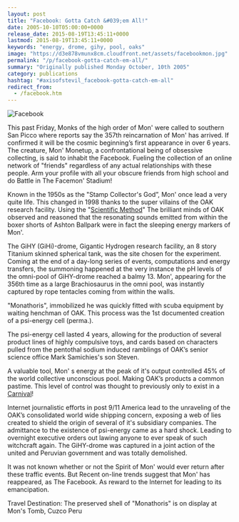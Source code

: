 ```yaml
---
layout: post
title: "Facebook: Gotta Catch &#039;em All!"
date: 2005-10-10T05:00:00+0000
release_date: 2015-08-19T13:45:11+0000
lastmod: 2015-08-19T13:45:11+0000
keywords: "energy, drome, gihy, pool, oaks"
image: "https://d3e878vmunx8cm.cloudfront.net/assets/facebookmon.jpg"
permalink: "/p/facebook-gotta-catch-em-all/"
summary: "Originally published Monday October, 10th 2005"
category: publications
hashtag: "#axisofstevil_facebook-gotta-catch-em-all"
redirect_from:
  - /facebook.htm
---
```


[id_1]: https://d3e878vmunx8cm.cloudfront.net/assets/facebookmon.jpg "Facebook"
![Facebook][id_1]

This past Friday, Monks of the high order of Mon' were called to southern San Picco where reports say the 357th reincarnation of Mon' has arrived. If confirmed it will be the cosmic beginning’s first appearance in over 6 years. The creature, Mon' Monetup, a confrontational being of obsessive collecting, is said to inhabit the Facebook. Fueling the collection of an online network of "friends" regardless of any actual relationships with these people. Arm your profile with all your obscure friends from high school and do Battle in The Facemon' Stadium!

Known in the 1950s as the "Stamp Collector's God”, Mon' once lead a very quite life. This changed in 1998 thanks to the super villains of the OAK research facility. Using the "[Scientific Method](http://biology.clc.uc.edu/courses/bio104/sci_meth.htm "Scientific Method")" The brilliant minds of OAK observed and reasoned that the resonating sounds emitted from within the boxer shorts of Ashton Ballpark were in fact the sleeping energy markers of Mon'. 

The GiHY (GiHi)-drome, Gigantic Hydrogen research facility, an 8 story Titanium skinned spherical tank, was the site chosen for the experiment. Coming at the end of a day-long series of events, computations and energy transfers, the summoning happened at the very instance the pH levels of the omni-pool of GiHY-drome reached a balmy 13. Mon', appearing for the 356th time as a large Brachiosaurus in the omni pool, was instantly captured by rope tentacles coming from within the walls. 

"Monathoris", immobilized he was quickly fitted with scuba equipment by waiting henchman of OAK. This process was the 1st documented creation of a psi-energy cell (perma.).

The psi-energy cell lasted 4 years, allowing for the production of several product lines of highly compulsive toys, and cards based on characters pulled from the pentothal sodium induced ramblings of OAK’s senior science office Mark Samichies's son Steven. 

A valuable tool, Mon' s energy at the peak of it's output controlled 45% of the world collective unconscious pool. Making OAK’s products a common pastime. This level of control was thought to previously only to exist in a [Carnival](http://upload.wikimedia.org/wikipedia/commons/1/16/Kellykey.jpg "Carnival")!

Internet journalistic efforts in post 9/11 America lead to the unraveling of the OAK’s consolidated world wide shipping concern, exposing a web of lies created to shield the origin of several of it's subsidiary companies. The admittance to the existence of psi-energy came as a hard shock. Leading to overnight executive orders out lawing anyone to ever speak of such witchcraft again. The GiHY-drome was captured in a joint action of the united and Peruvian government and was totally demolished.

It was not known whether or not the Spirit of Mon' would ever return after these traffic events. But Recent on-line trends suggest that Mon' has reappeared, as The Facebook. As reward to the Internet for leading to its emancipation.

Travel Destination: The preserved shell of "Monathoris" is on display at Mon's Tomb, Cuzco Peru
